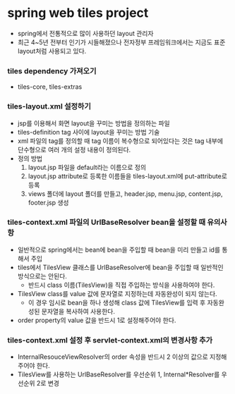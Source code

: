 # spring web tiles project
 * spring에서 전통적으로 많이 사용하던 layout 관리자
 * 최근 4~5년 전부터 인기가 시들해졌으나 전자정부 프레임워크에서는 지금도 표준 layout처럼 사용되고 있다.

### tiles dependency 가져오기
 * tiles-core, tiles-extras

### tiles-layout.xml 설정하기
 * jsp를 이용해서 화면 layout을 꾸미는 방법을 정의하는 파일
 * tiles-definition tag 사이에 layout을 꾸미는 방법 기술
 * xml 파일의 tag를 정의할 때 tag 이름이 복수형으로 되어있다는 것은 tag 내부에 단수형으로 여러 개의 설정 내용이 정의된다.
 * 정의 방법
	1. layout.jsp 파일을 default라는 이름으로 정의
	2. layout.jsp attribute로 등록한 이름들을 tiles-layout.xml에 put-attribute로 등록
	3. views 폴더에 layout 폴더를 만들고, header.jsp, menu.jsp, content.jsp, footer.jsp 생성

### tiles-context.xml 파일의 UrlBaseResolver bean을 설정할 때 유의사항
 * 일반적으로 spring에서는 bean에 bean을 주입할 때 bean을 미리 만들고 id를 통해서 주입
 * tiles에서 TilesView 클래스를 UrlBaseResolver에 bean을 주입할 때 일반적인 방식으로는 안된다.
	- 반드시 class 이름(TilesView)을 직접 주입하는 방식을 사용하여야 한다.
 * TilesView class를 value 값에 문자열로 지정하는데 자동완성이 되지 않는다.
	- 이 경우 임시로 bean을 하나 생성해 class 값에 TilesView를 입력 후 자동완성된 문자열을 복사하여 사용한다.
 * order property의 value 값을 반드시 1로 설정해주어야 한다.

### tiles-context.xml 설정 후 servlet-context.xml의 변경사항 추가
 * InternalResouceViewResolver의 order 속성을 반드시 2 이상의 값으로 지정해주어야 한다.
 * TilesView를 사용하는 UrlBaseResolver를 우선순위 1, Internal*Resolver를 우선순위 2로 변경
